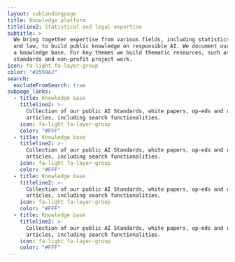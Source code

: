 ```yaml
---
layout: sublandingpage
title: Knowledge platform
titleline2: Statistical and legal expertise
subtitle: >
  We bring together expertise from various fields, including statistics, ethics
  and law, to build public knowledge on responsible AI. We document our work in
  a knowledge base. For key themes we build thematic resources, such as AI Act
  standards and non-profit project work.
icon: fa-light fa-layer-group
color: "#2559A2"
search:
  excludeFromSearch: true
subpage_links:
  - title: Knowledge base
    titleline2: >-
      Collection of our public AI Standards, white papers, op-eds and readworthy
      articles, including search functionalities.
    icon: fa-light fa-layer-group
    color: "#FFF"
  - title: Knowledge base
    titleline2: >-
      Collection of our public AI Standards, white papers, op-eds and readworthy
      articles, including search functionalities.
    icon: fa-light fa-layer-group
    color: "#FFF"
  - title: Knowledge base
    titleline2: >-
      Collection of our public AI Standards, white papers, op-eds and readworthy
      articles, including search functionalities.
    icon: fa-light fa-layer-group
    color: "#FFF"
  - title: Knowledge base
    titleline2: >-
      Collection of our public AI Standards, white papers, op-eds and readworthy
      articles, including search functionalities.
    icon: fa-light fa-layer-group
    color: "#FFF"
---
```

